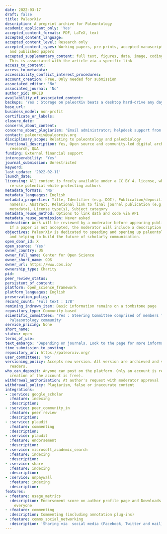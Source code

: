 ```yaml
---
date: 2022-03-17
draft: false
title: PaleorXiv
description: A preprint archive for Paleontology
academic_applicant_only: 'Yes'
accepted_content_formats: PDF, LaTeX, text
accepted_content_language:
accepted_content_level: Research only
accepted_content_types: Working papers, pre-prints, accepted manuscripts (post-prints),
  and published papers
accepted_supplementary_content: full text, figures, data, image, coding, analyses.
  This is associated with the article via a specific link
access_to_content:
access_to_metadata:
accessibility_conflict_interest_procedures:
account_creation: Free, Only needed for submission
associated_editor: 'No'
associated_journal: 'No'
author_pid: ORCID
availability_of_associated_content:
backups: 'Yes : Storage on paleorXiv beats a desktop hard-drive any day.'
base_url:
business_model: non-profit
certificate_or_labels:
closure_date:
concerns_about_content:
concerns_about_plagiarism: 'Email administrator; helpdesk support from COS : copyright@cos.io'
contact: paleorxiv@paleorxiv.org
disciplinary_scope: Relating to paleontology and paleobiology
functional_description: Yes, Open source and community-led digital archive for Paleontology
  research, Q&A
funding: External financial support
interoperability: 'Yes'
journal_submission: Unrestricted
keyword:
last_update: '2022-02-11'
launch_date:
licensing: All content is freely available under a CC BY 4. license, which maximises
  re-use potential while protecting authors
metadata_formats: 'No'
metadata_languages: English
metadata_properties: Title, Identifier (e.g. DOI), Publication/deposition date, Author
  name(s), Abstract, Relational link to final journal publication (e.g. in crossref
  metadata), License type(s), Subject category
metadata_reuse_method: Options to link data and code via API
metadata_reuse_permission: Never asked
moderation: Work will be reviewed by a moderator before appearing publicly on paleorXiv.
  If a paper is not accepted, the moderator will include a description of the reason.
objectives: PaleorXiv is dedicated to speeding and opening up paleontological research
  and helping to build the future of scholarly communication.
open_doar_id: X
open_source: 'Yes'
owner_country: US
owner_full_name: Center for Open Science
owner_short_name: COS
owner_url: https://www.cos.io/
ownership_type: Charity
pid:
peer_review_status:
persistent_of_content:
platform: open_science_framework
platform_languages: English
preservation_policy:
record_count: 'Full text : 178'
remining_indrawn_item: Basic information remains on a tombstone page
repository_type: Community-based
scientific_committees: 'Yes : Steering Committee comprised of members from the global
  Palaeontology community'
service_pricing: None
short_name:
status: open
terms_of_use:
text_embargo: 'Depending on journals. Look to the page for more informations : http://fossilsandshit.com/paleorxiv/journal-policies/'
time_submission_to_posting:
repository_url: https://paleorxiv.org/
user_committees: 'No'
versioning_policy: Accepts new version. All version are archieved and visible for
  readers.
who_can_deposit: Anyone can post on the platform. Only an account is required ( The
  creation of the account is free).
withdrawal_authorisation: At author's request with moderator approval
withdrawal_policy: Plagiarism, false or inaccurate content
integrations:
- :service: google_scholar
  :feature: indexing
  :description:
- :service: peer_community_in
  :feature: peer review
  :description:
- :service: plaudit
  :feature: commenting
  :description:
- :service: plaudit
  :feature: endorsement
  :description:
- :service: microsoft_academic_search
  :feature: indexing
  :description:
- :service: share
  :feature: indexing
  :description:
- :service: unpaywall
  :feature: indexing
  :description:
features:
- :feature: usage_metrics
  :description: Endorsement score on author profile page and Downloads visible to
    everyone
- :feature: commenting
  :description: Commenting (including annotation plug-ins)
- :feature: comms_social_networking
  :description: 'Sharing via  social media (Facebook, Twitter and mail)      https://twitter.com/paleorxiv'
---
```



